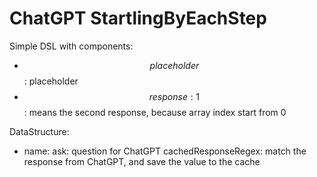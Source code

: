 # ChatGPT StartlingByEachStep

Simple DSL with components:

- $$placeholder$$: placeholder
- $$response:1$$: means the second response, because array index start from 0

DataStructure:

- name:
  ask: question for ChatGPT
  cachedResponseRegex: match the response from ChatGPT, and save the value to the cache
